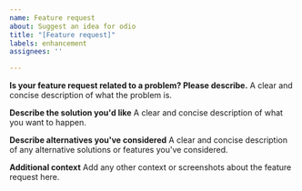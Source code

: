 ```yaml
---
name: Feature request
about: Suggest an idea for odio
title: "[Feature request]"
labels: enhancement
assignees: ''

---
```


**Is your feature request related to a problem? Please describe.**
A clear and concise description of what the problem is.

**Describe the solution you'd like**
A clear and concise description of what you want to happen.

**Describe alternatives you've considered**
A clear and concise description of any alternative solutions or features you've considered.

**Additional context**
Add any other context or screenshots about the feature request here.

<!-- If you want, you can donate to increase issue priority (https://www.buymeacoffee.com/ydQL9SqhH) -->

